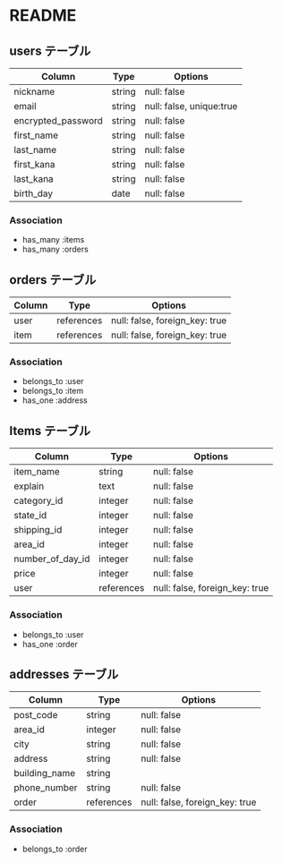 # README

## users テーブル

| Column             | Type   | Options     |
| ------------------ | ------ | ----------- |
| nickname           | string | null: false |
| email              | string | null: false, unique:true |
| encrypted_password | string | null: false |
| first_name         | string | null: false |
| last_name          | string | null: false |
| first_kana         | string | null: false |
| last_kana          | string | null: false |
| birth_day          | date   | null: false |

### Association
- has_many :items
- has_many :orders


## orders テーブル

| Column  | Type       | Options                        |
| ------  | ---------- | ------------------------------ |
| user | references | null: false, foreign_key: true    |
| item    | references | null: false, foreign_key: true |

### Association
- belongs_to :user
- belongs_to :item
- has_one :address


## Items テーブル

| Column  | Type       | Options                        |
| ------- | ---------- | ------------------------------ |
| item_name | string   | null: false                    |
| explain | text       | null: false                    |
| category_id | integer| null: false                    |
| state_id   | integer | null: false                    |
| shipping_id   | integer    | null: false              |
| area_id    | integer | null: false                    |
| number_of_day_id     | integer    | null: false       |
| price   | integer    | null: false                    |
| user | references    | null: false, foreign_key: true |

### Association
- belongs_to :user
- has_one :order


## addresses テーブル

| Column  | Type       | Options                        |
| ------- | ---------- | ------------------------------ |
| post_code | string    | null: false                    |
| area_id  | integer    | null: false                    |
| city    | string     | null: false                    |
| address | string     | null: false |
| building_name | string    | 
| phone_number | string | null: false |
| order | references    | null: false, foreign_key: true |

### Association
- belongs_to :order


